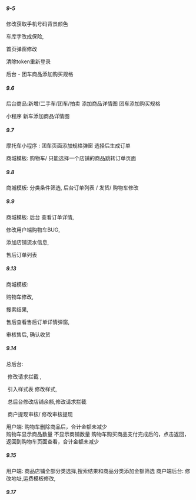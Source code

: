 ##### 9-5

修改获取手机号码背景颜色

车库字改成保险,

首页弹窗修改

清除token重新登录

后台 - 团车商品添加购买规格



##### 9.6

后台商品:新增/二手车/团车/拍卖 添加商品详情图          团车添加购买规格

小程序 新车添加商品详情图  



##### 9.7

摩托车小程序 : 团车页面添加规格弹窗 选择后生成订单

商城模板: 购物车/ 只能选择一个店铺的商品跳转订单页面

##### 9.8

商城模板: 分类条件筛选,  后台订单列表 / 发货/ 购物车修改

##### 9.9

商城模板: 
后台 查看订单详情,

修改用户端购物车BUG,

添加店铺流水信息,

售后订单列表

##### 9.13

商城模板:

购物车修改,

搜索结果,

售后查看售后订单详情弹窗,

审核售后, 确认收货

##### 9.14

总后台: 

​	修改请求拦截 ,

​	引入样式表 修改样式,

​	总后台修改店铺余额,修改请求拦截

​    商户提现审核/  修改审核提现

用户端: 
 	购物车删除商品后，合计金额未减少  
     购物车显示商品数量 不显示商铺数量
	 购物车购买商品支付完成后的，点击返回，返回到购物车页面查看，合计金额未减少



##### 9.15

用户端: 商品店铺全部分类选择,搜索结果和商品分类添加金额筛选
商户端后台: 修改地址,运费模板修改,



##### 9.17
